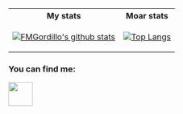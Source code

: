 <table>
<tr>
<th> My stats </th>
<th> Moar stats </th>
</tr>
<tr>
<td>

[![FMGordillo's github stats](https://github-readme-stats-git-master.fmgordillo.vercel.app/api?username=FMGordillo&count_private=true&show_icons=true&theme=algolia)](https://github.com/anuraghazra/github-readme-stats)

</td>
<td>

[![Top Langs](https://github-readme-stats.vercel.app/api/top-langs/?username=anuraghazra)](https://github.com/anuraghazra/github-readme-stats)

</td>
</tr>
</table>

### You can find me:
<a href="https://dev.to/fmgordillo"><img src="https://d2fltix0v2e0sb.cloudfront.net/dev-badge.svg" height="48" width="48" ></a>

